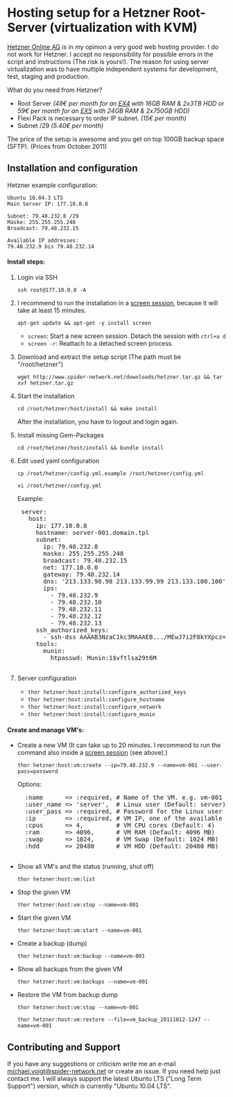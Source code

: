 Hosting setup for a Hetzner Root-Server (virtualization with KVM)
=================================================================

[Hetzner Online AG](http://www.hetzner.de) is in my opinion a very good web hosting provider.
I do not work for Hetzner. I accept no responsibility for possible errors in the script and
instructions (The risk is yours!). The reason for using server virtualization was to have multiple
independent systems for development, test, staging and production.

What do you need from Hetzner?

- Root Server _(49€ per month for an [EX4](http://www.hetzner.de/hosting/produktmatrix/rootserver-produktmatrix-ex) with 16GB RAM & 2x3TB HDD or 59€ per month for an [EX5](http://www.hetzner.de/hosting/produktmatrix/rootserver-produktmatrix-ex) with 24GB RAM & 2x750GB HDD)_
- Flexi Pack is necessary to order IP subnet. _(15€ per month)_
- Subnet /29 _(5.40€ per month)_

The price of the setup is awesome and you get on top 100GB backup space (SFTP). (Prices from October 2011)

Installation and configuration
------------------------------

Hetzner example configuration:

    Ubuntu 10.04.3 LTS
    Main Server IP: 177.10.0.8

    Subnet: 79.48.232.8 /29
    Maske: 255.255.255.248
    Broadcast: 79.48.232.15

    Available IP addresses:
    79.48.232.9 bis 79.48.232.14

#### Install steps:
1. Login via SSH

    ``ssh root@177.10.0.8 -A``

1. I recommend to run the installation in a [screen session](http://de.wikipedia.org/wiki/GNU_Screen), because it
will take at least 15 minutes.

    ``apt-get update && apt-get -y install screen``

    - ``screen``: Start a new screen session. Detach the session with ``ctrl+a d``
    - ``screen -r``: Reattach to a detached screen process.
    

1. Download and extract the setup script (The path must be "/root/hetzner")

    ``wget http://www.spider-network.net/downloads/hetzner.tar.gz && tar xvf hetzner.tar.gz``

1. Start the installation

    ``cd /root/hetzner/host/install && make install``

    After the installation, you have to logout and login again.

1. Install missing Gem-Packages

    ``cd /root/hetzner/host/install && bundle install``

1. Edit used yaml configuration

    ``cp /root/hetzner/config.yml.example /root/hetzner/config.yml``
    
    ``vi /root/hetzner/config.yml``
    
    Example:
    <pre>
    server:
      host:
        ip: 177.10.0.8
        hostname: server-001.domain.tpl
        subnet:
          ip: 79.48.232.8
          maske: 255.255.255.248
          broadcast: 79.48.232.15
          net: 177.10.0.0
          gateway: 79.48.232.14
          dns: '213.133.98.98 213.133.99.99 213.133.100.100'
          ips:
            - 79.48.232.9
            - 79.48.232.10
            - 79.48.232.11
            - 79.48.232.12
            - 79.48.232.13
        ssh_authorized_keys:
          - ssh-dss AAAAB3NzaC1kc3MAAAEB.../MEwJ7i2F8kYXpcz== michael@voigt
        tools:
          munin:
            htpasswd: Munin:1$vftlsa29t6M
    </pre>

1. Server configuration

    - ``thor hetzner:host:install:configure_authorized_keys``
    - ``thor hetzner:host:install:configure_hostname``
    - ``thor hetzner:host:install:configure_network``
    - ``thor hetzner:host:install:configure_munin``

#### Create and manage VM's:

- Create a new VM (It can take up to 20 minutes. I recommend to run the command also inside a [screen session](http://de.wikipedia.org/wiki/GNU_Screen) (see above).)

    ``thor hetzner:host:vm:create --ip=79.48.232.9 --name=vm-001 --user-pass=password``

    Options:
    <pre>
    :name      => :required, # Name of the VM. e.g. vm-001
    :user_name => 'server',  # Linux user (Default: server)
    :user_pass => :required, # Password for the Linux user
    :ip        => :required, # VM IP, one of the available IP's from your subnet. e.g. 79.48.232.9
    :cpus      => 4,         # VM CPU cores (Default: 4)
    :ram       => 4096,      # VM RAM (Default: 4096 MB)
    :swap      => 1024,      # VM Swap (Default: 1024 MB)
    :hdd       => 20480      # VM HDD (Default: 20480 MB)
    </pre>

- Show all VM's and the status (running, shut off)

    ``thor hetzner:host:vm:list``

- Stop the given VM

    ``thor hetzner:host:vm:stop --name=vm-001``

- Start the given VM

    ``thor hetzner:host:vm:start --name=vm-001``

- Create a backup (dump)

    ``thor hetzner:host:vm:backup --name=vm-001``

- Show all backups from the given VM

    ``thor hetzner:host:vm:backups --name=vm-001``

- Restore the VM from backup dump

    ``thor hetzner:host:vm:stop --name=vm-001``

    ``thor hetzner:host:vm:restore --file=vm_backup_20111012-1247 --name=vm-001``

Contributing and Support
------------------------
If you have any suggestions or criticism write me an e-mail [michael.voigt@spider-network.net](mailto:michael.voigt@spider-network.net)
or create an issue. If you need help just contact me. I will always support the latest Ubuntu LTS ("Long Term Support")
version, which is currently "Ubuntu 10.04 LTS".
